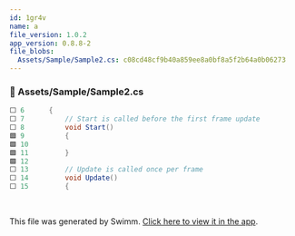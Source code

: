 ```yaml
---
id: 1gr4v
name: a
file_version: 1.0.2
app_version: 0.8.8-2
file_blobs:
  Assets/Sample/Sample2.cs: c08cd48cf9b40a859ee8a0bf8a5f2b64a0b06273
---
```


<!-- NOTE-swimm-snippet: the lines below link your snippet to Swimm -->
### 📄 Assets/Sample/Sample2.cs
```c#
⬜ 6      {
⬜ 7          // Start is called before the first frame update
⬜ 8          void Start()
🟩 9          {
🟩 10             
🟩 11         }
🟩 12     
⬜ 13         // Update is called once per frame
⬜ 14         void Update()
⬜ 15         {
```

<br/>

This file was generated by Swimm. [Click here to view it in the app](https://app.swimm.io/repos/Z2l0aHViJTNBJTNBdW5pdHktZ2l0aHViLWFjdGlvbi1leGFtcGxlJTNBJTNBdHJlZW5vZC1rYXlh/docs/1gr4v).